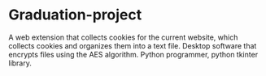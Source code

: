 # Graduation-project
A web extension that collects cookies for the current website, which collects cookies and organizes them into a text file. 
Desktop software that encrypts files using the AES algorithm. Python programmer, python tkinter library.
